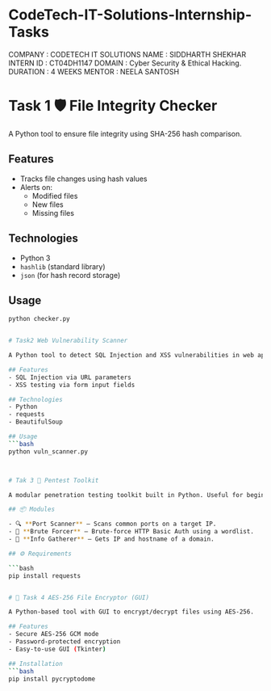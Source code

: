 # CodeTech-IT-Solutions-Internship-Tasks
COMPANY : CODETECH IT SOLUTIONS 
NAME : SIDDHARTH SHEKHAR 
INTERN ID : CT04DH1147
DOMAIN : Cyber Security & Ethical Hacking.
DURATION : 4 WEEKS
MENTOR : NEELA SANTOSH
# Task 1 🛡️ File Integrity Checker

A Python tool to ensure file integrity using SHA-256 hash comparison.

## Features
- Tracks file changes using hash values
- Alerts on:
  - Modified files
  - New files
  - Missing files

## Technologies
- Python 3
- `hashlib` (standard library)
- `json` (for hash record storage)

## Usage
```bash
python checker.py


# Task2 Web Vulnerability Scanner

A Python tool to detect SQL Injection and XSS vulnerabilities in web applications.

## Features
- SQL Injection via URL parameters
- XSS testing via form input fields

## Technologies
- Python
- requests
- BeautifulSoup

## Usage
```bash
python vuln_scanner.py



# Tak 3 🧰 Pentest Toolkit

A modular penetration testing toolkit built in Python. Useful for beginners in ethical hacking and network security.

## 📦 Modules

- 🔍 **Port Scanner** — Scans common ports on a target IP.
- 🔐 **Brute Forcer** — Brute-force HTTP Basic Auth using a wordlist.
- 🧠 **Info Gatherer** — Gets IP and hostname of a domain.

## ⚙️ Requirements

```bash
pip install requests


# 🔐 Task 4 AES-256 File Encryptor (GUI)

A Python-based tool with GUI to encrypt/decrypt files using AES-256.

## Features
- Secure AES-256 GCM mode
- Password-protected encryption
- Easy-to-use GUI (Tkinter)

## Installation
```bash
pip install pycryptodome



